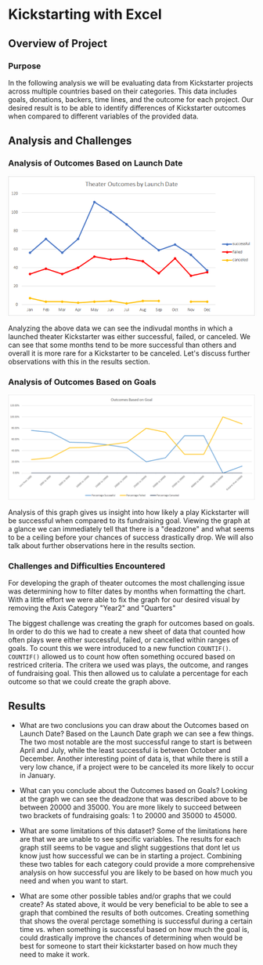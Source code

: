 # Kickstarting with Excel

## Overview of Project

### Purpose
In the following analysis we will be evaluating data from Kickstarter projects across multiple countries based on their categories. This data includes goals, donations, backers, time lines, and the outcome for each project. Our desired result is to be able to identify differences of Kickstarter outcomes when compared to different variables of the provided data.

## Analysis and Challenges

### Analysis of Outcomes Based on Launch Date
![alt text](https://github.com/HotMochaNoWhip/kickstarter-analysis/blob/main/Resources/Theater_Outcomes_vs_Launch.png)
  
Analyzing the above data we can see the indivudal months in which a launched theater Kickstarter was either successful, failed, or canceled. We can see that some months tend to be more successful than others and overall it is more rare for a Kickstarter to be canceled. Let's discuss further observations with this in the results section.
  
### Analysis of Outcomes Based on Goals
![alt text](https://github.com/HotMochaNoWhip/kickstarter-analysis/blob/main/Resources/Outcomes_vs_Goals.png)
  
Analysis of this graph gives us insight into how likely a play Kickstarter will be successful when compared to its fundraising goal. Viewing the graph at a glance we can immediately tell that there is a "deadzone" and what seems to be a ceiling before your chances of success drastically drop. We will also talk about further observations here in the results section.
  
### Challenges and Difficulties Encountered
  
For developing the graph of theater outcomes the most challenging issue was determining how to filter dates by months when formatting the chart. With a little effort we were able to fix the graph for our desired visual by removing the Axis Category "Year2" and "Quarters"
  
The biggest challenge was creating the graph for outcomes based on goals. In order to do this we had to create a new sheet of data that counted
how often plays were either successful, failed, or cancelled within ranges of goals. To count this we were introduced to a new function `COUNTIF()`. `COUNTIF()` allowed us to count how often something occured based on restriced criteria. The critera we used was plays, the outcome, and ranges of fundraising goal. This then allowed us to calulate a percentage for each outcome so that we could create the graph above.
  
## Results

- What are two conclusions you can draw about the Outcomes based on Launch Date?
Based on the Launch Date graph we can see a few things. The two most notable are the most successful range to start is between April and July, while the least successful is between October and December. Another interesting point of data is, that while there is still a very low chance, if a project were to be canceled its more likely to occur in January. 
  
- What can you conclude about the Outcomes based on Goals?
Looking at the graph we can see the deadzone that was described above to be between 20000 and 35000. You are more likely to succeed between two brackets of fundraising goals: 1 to 20000 and 35000 to 45000. 
  
- What are some limitations of this dataset?
Some of the limitations here are that we are unable to see specific variables. The results for each graph still seems to be vague and slight suggestions that dont let us know just how successful we can be in starting a project. Combining these two tables for each category could provide a more comprehensive analysis on how successful you are likely to be based on how much you need and when you want to start.
  
- What are some other possible tables and/or graphs that we could create?
As stated above, it would be very beneficial to be able to see a graph that combined the results of both outcomes. Creating something that shows the overal perctage something is successful during a certain time vs. when something is successful based on how much the goal is, could drastically improve the chances of determining when would be best for someone to start their kickstarter based on how much they need to make it work. 
